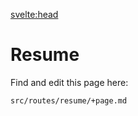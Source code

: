 <script>
	import { siteTitle } from '$config';
</script>

<svelte:head>

<title>Resume | { siteTitle }</title>
</svelte:head>

# Resume

Find and edit this page here:

```
src/routes/resume/+page.md
```
